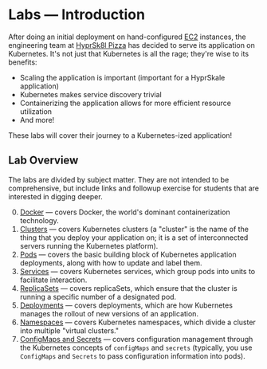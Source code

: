 # Labs — Introduction

After doing an initial deployment on hand-configured [EC2](https://aws.amazon.com/ec2/) instances, the engineering team at [HyprSk8l Pizza](#todo) has decided to serve its application on Kubernetes. It's not just that Kubernetes is all the rage; they're wise to its benefits:

- Scaling the application is important (important for a HyprSkale application)
- Kubernetes makes service discovery trivial
- Containerizing the application allows for more efficient resource utilization
- And more!

These labs will cover their journey to a Kubernetes-ized application!

## Lab Overview

The labs are divided by subject matter. They are not intended to be comprehensive, but include links and followup exercise for students that are interested in digging deeper.

0. [Docker](#todo) — covers Docker, the world's dominant containerization technology.
1. [Clusters](#todo) — covers Kubernetes clusters (a "cluster" is the name of the thing that you deploy your application on; it is a set of interconnected servers running the Kubernetes platform).
2. [Pods]() — covers the basic building block of Kubernetes application deployments, along with how to update and label them.
3. [Services](#todo) — covers Kubernetes services, which group pods into units to facilitate interaction.
4. [ReplicaSets](#todo) — covers replicaSets, which ensure that the cluster is running a specific number of a designated pod.
5. [Deployments](#todo) — covers deployments, which are how Kubernetes manages the rollout of new versions of an application.
6. [Namespaces](#todo) — covers Kubernetes namespaces, which divide a cluster into multiple "virtual clusters."
7. [ConfigMaps and Secrets](#todo) — covers configuration management through the Kubernetes concepts of `configMaps` and `secrets` (typically, you use `ConfigMaps` and `Secrets` to pass configuration information into pods).